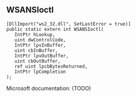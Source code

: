 ## WSANSIoctl

```
[DllImport("ws2_32.dll", SetLastError = true)]
public static extern int WSANSIoctl(
   IntPtr hLookup,
   uint dwControlCode,
   IntPtr lpvInBuffer,
   uint cbInBuffer,
   IntPtr lpvOutBuffer,
   uint cbOutBuffer,
   ref uint lpcbBytesReturned,
   IntPtr lpCompletion
);
```

Microsoft documentation: (TODO)
